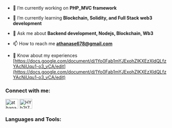 

- 🔭 I’m currently working on **PHP_MVC framework**

- 🌱 I’m currently learning **Blockchain, Solidity, and Full Stack web3 development**

- 💬 Ask me about **Backend development, Nodejs, Blockchain, Wb3**

- 📫 How to reach me **athanase678@gmail.com**

- 📄 Know about my experiences [https://docs.google.com/document/d/1Yo0Fab1mYJExohZlKXEzXldQLfzYAcNiUqu1-o3_vCA/edit](https://docs.google.com/document/d/1Yo0Fab1mYJExohZlKXEzXldQLfzYAcNiUqu1-o3_vCA/edit)

<h3 align="left">Connect with me:</h3>
<p align="left">
<a href="https://linkedin.com/in/athanase-matabaro-5a8157188" target="blank"><img align="center" src="https://raw.githubusercontent.com/rahuldkjain/github-profile-readme-generator/master/src/images/icons/Social/linked-in-alt.svg" alt="athanase-matabaro-5a8157188" height="30" width="40" /></a>
<a href="https://discord.gg/HYb2t76x" target="blank"><img align="center" src="https://raw.githubusercontent.com/rahuldkjain/github-profile-readme-generator/master/src/images/icons/Social/discord.svg" alt="HYb2t76x" height="30" width="40" /></a>
</p>

<h3 align="left">Languages and Tools:</h3>




